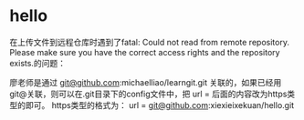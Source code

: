 # hello
在上传文件到远程仓库时遇到了fatal: Could not read from remote repository. Please make sure you have the correct access rights and the repository exists.的问题：

廖老师是通过 git@github.com:michaelliao/learngit.git 关联的，如果已经用git@关联，则可以在.git目录下的config文件中，把 url = 后面的内容改为https类型的即可。
https类型的格式为： url = git@github.com:xiexieixekuan/hello.git
